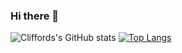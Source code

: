 ### Hi there 👋

<!--
**droffilc1/droffilc1** is a ✨ _special_ ✨ repository because its `README.md` (this file) appears on your GitHub profile.

Here are some ideas to get you started:

- 🔭 I’m currently working on ...
- 🌱 I’m currently learning ...
- 👯 I’m looking to collaborate on ...
- 🤔 I’m looking for help with ...
- 💬 Ask me about ...
- 📫 How to reach me: ...
- 😄 Pronouns: ...
- ⚡ Fun fact: ...
-->
![Cliffords's GitHub stats](https://github-readme-stats.vercel.app/api?username=droffilc1&show_icons=true&theme=radical)
[![Top Langs](https://github-readme-stats.vercel.app/api/top-langs/?username=droffilc1)](https://github.com/droffilc1/github-readme-stats)

